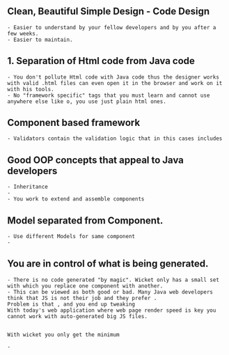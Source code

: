 
## Clean, Beautiful Simple Design - Code Design
    - Easier to understand by your fellow developers and by you after a few weeks.
    - Easier to maintain.


## 1. Separation of Html code from Java code
    - You don't pollute Html code with Java code thus the designer works with valid .html files can even open it in the browser and work on it with his tools.
    - No "framework specific" tags that you must learn and cannot use anywhere else like o, you use just plain html ones.

## Component based framework
    - Validators contain the validation logic that in this cases includes

## Good OOP concepts that appeal to Java developers
    - Inheritance
    -
    - You work to extend and assemble components

## Model separated from Component.
    - Use different Models for same component
    -

##  You are in control of what is being generated.
    - There is no code generated "by magic". Wicket only has a small set with which you replace one component with another.
    - This can be viewed as both good or bad. Many Java web developers think that JS is not their job and they prefer .
    Problem is that , and you end up tweaking
    With today's web application where web page render speed is key you cannot work with auto-generated big JS files.


    With wicket you only get the minimum

    -

